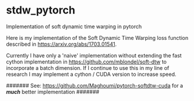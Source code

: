 # stdw_pytorch
Implementation of soft dynamic time warping in pytorch

Here is my implementation of the Soft Dynamic Time Warping loss function described in https://arxiv.org/abs/1703.01541.
    
Currently I have only a 'naive' implementation without extending the fast cython implementation in 
https://github.com/mblondel/soft-dtw to incorporate a batch dimension. If I continue to use this in my line of
research I may implement a cython / CUDA version to increase speed.

#######
See: https://github.com/Maghoumi/pytorch-softdtw-cuda for a ***much*** better implementation
#######
